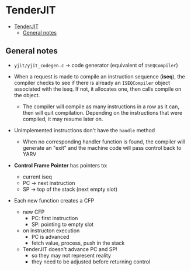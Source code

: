 # TenderJIT

- [TenderJIT](#tenderjit)
  - [General notes](#general-notes)

## General notes

- `yjit/yjit_codegen.c` -> code generator (equivalent of `ISEQCompiler`)

- When a request is made to compile an instruction sequence (**iseq**), the compiler checks to see if there is already an `ISEQCompiler` object associated with the iseq. If not, it allocates one, then calls compile on the object.
  - The compiler will compile as many instructions in a row as it can, then will quit compilation. Depending on the instructions that were compiled, it may resume later on.
- Unimplemented instructions don't have the `handle` method
  - When no corresponding handler function is found, the compiler will generate an "exit" and the machine code will pass control back to YARV
- **Control Frame Pointer** has pointers to:
  - current iseq
  - PC -> next instruction
  - SP -> top of the stack (next empty slot)
- Each new function creates a CFP
  - new CFP
    - PC: first instruction
    - SP: pointing to empty slot
  - on instructon execution
    - PC is advanced
    - fetch value, process, push in the stack
  - TenderJIT doesn't advance PC and SP!
    - so they may not represent reality
    - they need to be adjusted before returning control
